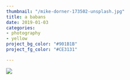 ```yaml
---
thumbnail: "/mike-dorner-173502-unsplash.jpg"
title: a babans
date: 2019-01-03
categories:
- photography
- yellow
project_bg_color: "#901B1B"
project_fg_color: "#CE3131"

---
```

![](/uploads/markus-spiske-516263-unsplash.jpg)